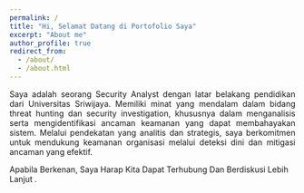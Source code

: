 ```yaml
---
permalink: /
title: "Hi, Selamat Datang di Portofolio Saya"
excerpt: "About me"
author_profile: true
redirect_from: 
  - /about/
  - /about.html
---
```

<p style="text-align:justify">
Saya adalah seorang Security Analyst dengan latar belakang pendidikan dari Universitas Sriwijaya. Memiliki minat yang mendalam dalam bidang threat hunting dan security investigation, khususnya dalam menganalisis serta mengidentifikasi ancaman keamanan yang dapat membahayakan sistem. Melalui pendekatan yang analitis dan strategis, saya berkomitmen untuk mendukung keamanan organisasi melalui deteksi dini dan mitigasi ancaman yang efektif.
<p>

Apabila Berkenan, Saya Harap Kita Dapat Terhubung Dan Berdiskusi Lebih Lanjut .



